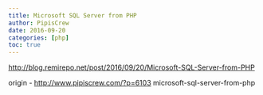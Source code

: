 ```yaml
---
title: Microsoft SQL Server from PHP
author: PipisCrew
date: 2016-09-20
categories: [php]
toc: true
---
```


http://blog.remirepo.net/post/2016/09/20/Microsoft-SQL-Server-from-PHP

origin - http://www.pipiscrew.com/?p=6103 microsoft-sql-server-from-php